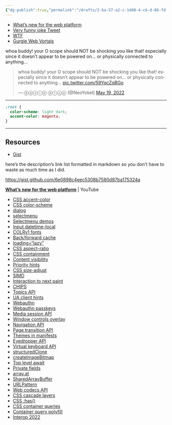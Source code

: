 ```yaml
---
{"dg-publish":true,"permalink":"/drafts/2-ba-57-a2-c-1400-4-c6-d-86-fd-2-dcf-7-b42-e90-a/","dgHomeLink":true,"dgPassFrontmatter":false}
---
```


- [What’s new for the web platform](https://youtu.be/5b4YcLB4DVI)
- [Very funny joke Tweet](https://twitter.com/NeoYokel/status/1527428439858462733)
- [WTF](https://davidblue.wtf/drafts/2BA57A2C-1400-4C6D-86FD-2DCF7B42E90A.html)
- [Gurgle Web Vortals](https://chaff.writeas.com/gurgle-web-vortals)

whoa buddy! your O scope should NOT be shocking you like that! especially since it doesn’t appear to be powered on... or physically connected to anything...

<blockquote class="twitter-tweet" data-lang="en"><p lang="en" dir="ltr">whoa buddy! your O scope should NOT be shocking you like that! especially since it doesn’t appear to be powered on... or physically connected to anything... <a href="https://t.co/59YqcZqBGo">pic.twitter.com/59YqcZqBGo</a></p>&mdash; ⓓⓐⓥⓘⓓ ⓑⓛⓤⓔ (@NeoYokel) <a href="https://twitter.com/NeoYokel/status/1527428439858462733?ref_src=twsrc%5Etfw">May 19, 2022</a></blockquote> <script async src="https://platform.twitter.com/widgets.js" charset="utf-8"></script>


---

```css
:root {
  color-scheme: light dark;
  accent-color: magenta;
}
```

---
## Resources

- [Gist](https://gist.github.com/6e0898c4eec5308b7580d87ba175324a)

here’s the description’s link list formatted in markdown so you don’t have to waste as much time as I did.

https://gist.github.com/6e0898c4eec5308b7580d87ba175324a

[**What’s new for the web platform**](https://youtu.be/5b4YcLB4DVI) | YouTube

- [CSS accent-color](https://goo.gle/399xjOz)
- [CSS color-scheme](https://goo.gle/3N1kpRe)
- [dialog](https://goo.gle/3L07LjR)
- [selectmenu](https://goo.gle/3M5jVt8)
- [Selectmenu demos](https://goo.gle/3wftMGh)
- [Input datetime-local](https://goo.gle/3ysFCzj)
- [COLRv1 fonts](https://goo.gle/3L2zeS3)
- [Back/forward cache](https://goo.gle/39SJgbJ)
- [loading=“lazy”](https://goo.gle/3w3DigU)
- [CSS aspect-ratio](https://goo.gle/3M2a6fK)
- [CSS containment](https://goo.gle/396F080)
- [Content visibility](https://web.dev/content-visibility/)
- [Priority hints](https://goo.gle/3M4O388)
- [CSS size-adjust](https://goo.gle/3w3E25G)
- [SIMD](https://goo.gle/3Fy57Rj)
- [Interaction to next paint](https://goo.gle/3NaAyUF)
- [CHIPS](https://goo.gle/3wpBEFk)
- [Topics API](https://goo.gle/3ytEsDL)
- [UA client hints](https://goo.gle/3L1Pov4)
- [Webauthn](https://goo.gle/3wlrGVc)
- [Webauthn passkeys](https://goo.gle/3M6MuGA)
- [Media session API](https://goo.gle/3FwwbAC)
- [Window controls overlay](https://goo.gle/3L3xbNM)
- [Navigation API](https://goo.gle/3KVQGru)
- [Page transition API](https://goo.gle/3kVBFLF)
- [Themes in manifests](https://goo.gle/3ynnhUu)
- [Eyedropper API](https://goo.gle/3w1spfk)
- [Virtual keyboard API](https://goo.gle/3yx0CVI)
- [structuredClone](https://goo.gle/3M2DQc9)
- [createImageBitmap](https://goo.gle/38jXyBI)
- [Top level await](https://goo.gle/39VD8zz)
- [Private fields](https://goo.gle/3ytxPBi)
- [array.at](https://goo.gle/3yrenoU)
- [SharedArrayBuffer](https://goo.gle/3L3J2vb)
- [URLPattern](https://goo.gle/3P5e2y2)
- [Web codecs API](https://goo.gle/3Pnl2GS)
- [CSS cascade layers](https://goo.gle/3M58Ubc)
- [CSS :has()](https://goo.gle/38cggeF)
- [CSS container queries](https://goo.gle/3FA9Odx)
- [Container query polyfill](https://goo.gle/3ytfjJy)
- [Interop 2022](https://goo.gle/3rjw0Tf)